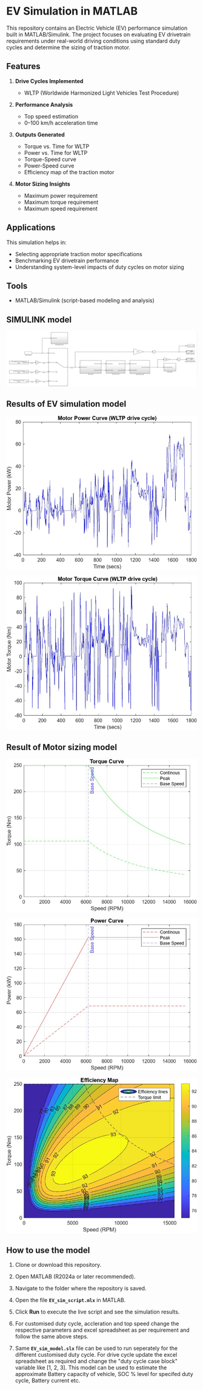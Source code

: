 # EV Simulation in MATLAB  

This repository contains an Electric Vehicle (EV) performance simulation built in MATLAB/Simulink. The project focuses on evaluating EV drivetrain requirements under real-world driving conditions using standard duty cycles and determine the sizing of traction motor.  

## Features  
1. **Drive Cycles Implemented**  
   - WLTP (Worldwide Harmonized Light Vehicles Test Procedure)  

2. **Performance Analysis**  
   - Top speed estimation  
   - 0–100 km/h acceleration time  

3. **Outputs Generated**  
   - Torque vs. Time for WLTP  
   - Power vs. Time for WLTP  
   - Torque-Speed curve  
   - Power-Speed curve  
   - Efficiency map of the traction motor  

4. **Motor Sizing Insights**  
   - Maximum power requirement  
   - Maximum torque requirement  
   - Maximum speed requirement  

## Applications  
This simulation helps in:  
- Selecting appropriate traction motor specifications  
- Benchmarking EV drivetrain performance  
- Understanding system-level impacts of duty cycles on motor sizing  

## Tools  
- MATLAB/Simulink (script-based modeling and analysis)

## SIMULINK model
![image alt](https://github.com/roshanmeshram2292-design/BEV_simulation_backward_approach/blob/cb9bba5756b88177ef0afdb323b4d6d6a4730044/Result%20Images/Simulink_model.JPG)

## Results of EV simulation model
![image_alt](https://github.com/roshanmeshram2292-design/BEV_simulation_backward_approach/blob/7005ae2fa9c18abdadaa75d95516cd4cdd784fbc/Result%20Images/Motor_Power_Curve_WLTP.jpg)

![image_alt](https://github.com/roshanmeshram2292-design/BEV_simulation_backward_approach/blob/7005ae2fa9c18abdadaa75d95516cd4cdd784fbc/Result%20Images/Motor_Torque_Curve_WLTP.jpg)


## Result of Motor sizing model
![image_alt](https://github.com/roshanmeshram2292-design/BEV_simulation_backward_approach/blob/7005ae2fa9c18abdadaa75d95516cd4cdd784fbc/Result%20Images/Motor_Torque_v_Speed.jpg)

![image_alt](https://github.com/roshanmeshram2292-design/BEV_simulation_backward_approach/blob/7005ae2fa9c18abdadaa75d95516cd4cdd784fbc/Result%20Images/Motor_Power_v_Speed.jpg)

![image_alt](https://github.com/roshanmeshram2292-design/BEV_simulation_backward_approach/blob/7005ae2fa9c18abdadaa75d95516cd4cdd784fbc/Result%20Images/Motor_Efficiency_Map.jpg)

## How to use the model
1. Clone or download this repository.
2. Open MATLAB (R2024a or later recommended).
3. Navigate to the folder where the repository is saved.
4. Open the file **`EV_sim_script.mlx`** in MATLAB.
5. Click **Run** to execute the live script and see the simulation results.

6. For customised duty cycle, accleration and top speed change the respective parameters and excel spreadsheet as per requirement and follow the same above steps.

7. Same **`EV_sim_model.slx`** file can be used to run seperately for the different customised duty cycle. For drive cycle update the excel spreadsheet as required and change the "duty cycle case block" variable like [1, 2, 3]. This model can be used to estimate the approximate Battery capacity of vehicle, SOC % level for specifed duty cycle, Battery current etc.
